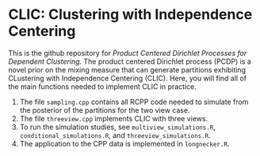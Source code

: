 # CLIC: Clustering with Independence Centering

This is the github repository for _Product Centered Dirichlet Processes for Dependent Clustering._ The product centered Dirichlet process (PCDP) is a novel prior on the mixing measure that can generate partitions exhibiting CLustering with Independence Centering (CLIC). Here, you will find all of the main functions needed to implement CLIC in practice. 

1. The file `sampling.cpp` contains all RCPP code needed to simulate from the posterior of the partitions for the two view case.
2. The file `threeview.cpp` implements CLIC with three views.
3. To run the simulation studies, see `multiview_simulations.R`, `conditional_simulations.R`, and `threeview_simulations.R`.
4. The application to the CPP data is implemented in `longnecker.R`. 
